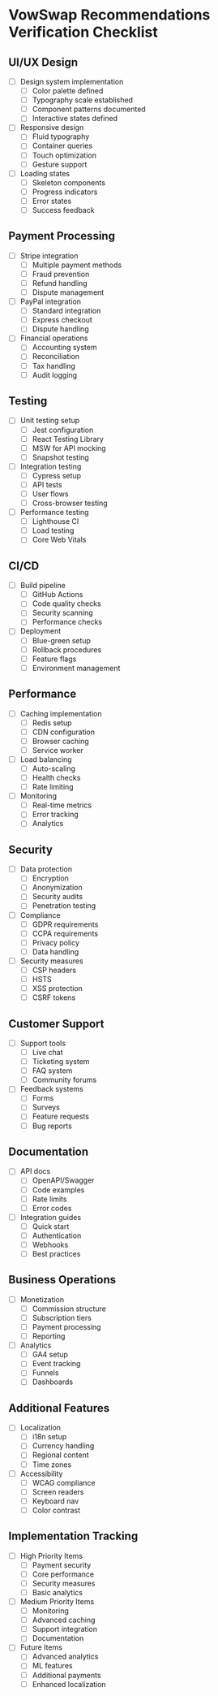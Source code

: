 # VowSwap Recommendations Verification Checklist

## UI/UX Design
- [ ] Design system implementation
  - [ ] Color palette defined
  - [ ] Typography scale established
  - [ ] Component patterns documented
  - [ ] Interactive states defined
- [ ] Responsive design
  - [ ] Fluid typography
  - [ ] Container queries
  - [ ] Touch optimization
  - [ ] Gesture support
- [ ] Loading states
  - [ ] Skeleton components
  - [ ] Progress indicators
  - [ ] Error states
  - [ ] Success feedback

## Payment Processing
- [ ] Stripe integration
  - [ ] Multiple payment methods
  - [ ] Fraud prevention
  - [ ] Refund handling
  - [ ] Dispute management
- [ ] PayPal integration
  - [ ] Standard integration
  - [ ] Express checkout
  - [ ] Dispute handling
- [ ] Financial operations
  - [ ] Accounting system
  - [ ] Reconciliation
  - [ ] Tax handling
  - [ ] Audit logging

## Testing
- [ ] Unit testing setup
  - [ ] Jest configuration
  - [ ] React Testing Library
  - [ ] MSW for API mocking
  - [ ] Snapshot testing
- [ ] Integration testing
  - [ ] Cypress setup
  - [ ] API tests
  - [ ] User flows
  - [ ] Cross-browser testing
- [ ] Performance testing
  - [ ] Lighthouse CI
  - [ ] Load testing
  - [ ] Core Web Vitals

## CI/CD
- [ ] Build pipeline
  - [ ] GitHub Actions
  - [ ] Code quality checks
  - [ ] Security scanning
  - [ ] Performance checks
- [ ] Deployment
  - [ ] Blue-green setup
  - [ ] Rollback procedures
  - [ ] Feature flags
  - [ ] Environment management

## Performance
- [ ] Caching implementation
  - [ ] Redis setup
  - [ ] CDN configuration
  - [ ] Browser caching
  - [ ] Service worker
- [ ] Load balancing
  - [ ] Auto-scaling
  - [ ] Health checks
  - [ ] Rate limiting
- [ ] Monitoring
  - [ ] Real-time metrics
  - [ ] Error tracking
  - [ ] Analytics

## Security
- [ ] Data protection
  - [ ] Encryption
  - [ ] Anonymization
  - [ ] Security audits
  - [ ] Penetration testing
- [ ] Compliance
  - [ ] GDPR requirements
  - [ ] CCPA requirements
  - [ ] Privacy policy
  - [ ] Data handling
- [ ] Security measures
  - [ ] CSP headers
  - [ ] HSTS
  - [ ] XSS protection
  - [ ] CSRF tokens

## Customer Support
- [ ] Support tools
  - [ ] Live chat
  - [ ] Ticketing system
  - [ ] FAQ system
  - [ ] Community forums
- [ ] Feedback systems
  - [ ] Forms
  - [ ] Surveys
  - [ ] Feature requests
  - [ ] Bug reports

## Documentation
- [ ] API docs
  - [ ] OpenAPI/Swagger
  - [ ] Code examples
  - [ ] Rate limits
  - [ ] Error codes
- [ ] Integration guides
  - [ ] Quick start
  - [ ] Authentication
  - [ ] Webhooks
  - [ ] Best practices

## Business Operations
- [ ] Monetization
  - [ ] Commission structure
  - [ ] Subscription tiers
  - [ ] Payment processing
  - [ ] Reporting
- [ ] Analytics
  - [ ] GA4 setup
  - [ ] Event tracking
  - [ ] Funnels
  - [ ] Dashboards

## Additional Features
- [ ] Localization
  - [ ] i18n setup
  - [ ] Currency handling
  - [ ] Regional content
  - [ ] Time zones
- [ ] Accessibility
  - [ ] WCAG compliance
  - [ ] Screen readers
  - [ ] Keyboard nav
  - [ ] Color contrast

## Implementation Tracking
- [ ] High Priority Items
  - [ ] Payment security
  - [ ] Core performance
  - [ ] Security measures
  - [ ] Basic analytics
- [ ] Medium Priority Items
  - [ ] Monitoring
  - [ ] Advanced caching
  - [ ] Support integration
  - [ ] Documentation
- [ ] Future Items
  - [ ] Advanced analytics
  - [ ] ML features
  - [ ] Additional payments
  - [ ] Enhanced localization
